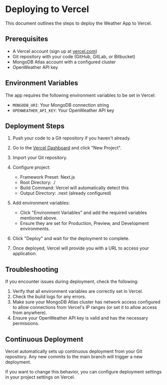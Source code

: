 # Deploying to Vercel

This document outlines the steps to deploy the Weather App to Vercel.

## Prerequisites

- A Vercel account (sign up at [vercel.com](https://vercel.com))
- Git repository with your code (GitHub, GitLab, or Bitbucket)
- MongoDB Atlas account with a configured cluster
- OpenWeather API key

## Environment Variables

The app requires the following environment variables to be set in Vercel:

- `MONGODB_URI`: Your MongoDB connection string
- `OPENWEATHER_API_KEY`: Your OpenWeather API key

## Deployment Steps

1. Push your code to a Git repository if you haven't already.

2. Go to the [Vercel Dashboard](https://vercel.com/dashboard) and click "New Project".

3. Import your Git repository.

4. Configure project:
   - Framework Preset: Next.js
   - Root Directory: ./
   - Build Command: Vercel will automatically detect this
   - Output Directory: .next (already configured)

5. Add environment variables:
   - Click "Environment Variables" and add the required variables mentioned above.
   - Ensure they are set for Production, Preview, and Development environments.

6. Click "Deploy" and wait for the deployment to complete.

7. Once deployed, Vercel will provide you with a URL to access your application.

## Troubleshooting

If you encounter issues during deployment, check the following:

1. Verify that all environment variables are correctly set in Vercel.
2. Check the build logs for any errors.
3. Make sure your MongoDB Atlas cluster has network access configured to allow connections from Vercel's IP ranges (or set it to allow access from anywhere).
4. Ensure your OpenWeather API key is valid and has the necessary permissions.

## Continuous Deployment

Vercel automatically sets up continuous deployment from your Git repository. Any new commits to the main branch will trigger a new deployment.

If you want to change this behavior, you can configure deployment settings in your project settings on Vercel. 